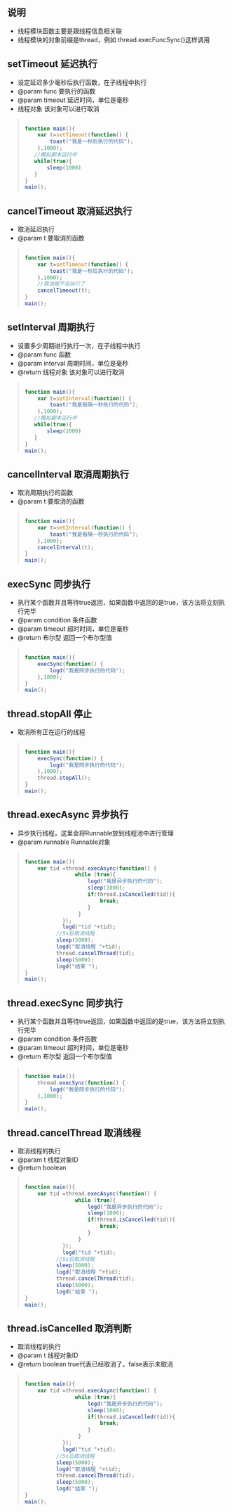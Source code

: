 ## 说明
- 线程模块函数主要是跟线程信息相关联
- 线程模块的对象前缀是thread，例如 thread.execFuncSync()这样调用




## setTimeout 延迟执行
 * 设定延迟多少毫秒后执行函数，在子线程中执行
 * @param func 要执行的函数
 * @param timeout 延迟时间，单位是毫秒
 * 线程对象  该对象可以进行取消

> ```javascript
>     
> function main(){
>     var t=setTimeout(function() {
>         toast("我是一秒后执行的代码");
>     },1000);
>    //模拟脚本运行中
>    while(true){
>        sleep(1000)
>    }
> }
> main();
> ```

## cancelTimeout  取消延迟执行
 * 取消延迟执行
 * @param t 要取消的函数
> ```javascript
>     
> function main(){
>     var t=setTimeout(function() {
>         toast("我是一秒后执行的代码");
>     },1000);
>     //取消就不会执行了
>     cancelTimeout(t);
> }
> main();
> ```

## setInterval 周期执行
 * 设置多少周期进行执行一次，在子线程中执行
 * @param func 函数
 * @param interval 周期时间，单位是毫秒
 * @return 线程对象  该对象可以进行取消

> ```javascript
>     
> function main(){
>     var t=setInterval(function() {
>         toast("我是每隔一秒执行的代码");
>     },1000);
>    //模拟脚本运行中
>    while(true){
>        sleep(1000)
>    }
> }
> main();
> ```

## cancelInterval 取消周期执行
 * 取消周期执行的函数
 * @param t 要取消的函数

> ```javascript
>     
> function main(){
>     var t=setInterval(function() {
>         toast("我是每隔一秒执行的代码");
>     },1000);
>     cancelInterval(t);
> }
> main();
> ```


## execSync 同步执行
* 执行某个函数并且等待true返回，如果函数中返回的是true，该方法将立刻执行完毕
 * @param condition 条件函数
 * @param timeout   超时时间，单位是毫秒
 * @return 布尔型 返回一个布尔型值
> ```javascript
>     
> function main(){
>     execSync(function() {
>         logd("我是同步执行的代码");  
>     },1000);
> }
> main();
> ```

## thread.stopAll 停止
* 取消所有正在运行的线程
> ```javascript
>     
> function main(){
>     execSync(function() {
>         logd("我是同步执行的代码");  
>     },1000);
>     thread.stopAll();
> }
> main();
> ```

## thread.execAsync 异步执行
* 异步执行线程，这里会将Runnable放到线程池中进行管理
* @param runnable Runnable对象

> ```javascript
>     
> function main(){
>     var tid =thread.execAsync(function() {
>                 while (true){
>                     logd("我是异步执行的代码");
>                     sleep(1000);
>                     if(thread.isCancelled(tid)){
>                         break;
>                     }
>                  }
>             });
>             logd("tid "+tid);
>           //5s后取消线程
>           sleep(5000);
>           logd("取消线程 "+tid);
>           thread.cancelThread(tid);
>           sleep(5000);
>           logd("结束 "); 
> }
> main();
> ```

## thread.execSync 同步执行
* 执行某个函数并且等待true返回，如果函数中返回的是true，该方法将立刻执行完毕
 * @param condition 条件函数
 * @param timeout   超时时间，单位是毫秒
 * @return 布尔型 返回一个布尔型值

> ```javascript
>     
> function main(){
>     thread.execSync(function() {
>         logd("我是同步执行的代码");  
>     },1000);
> }
> main();
> ```


## thread.cancelThread 取消线程
 * 取消线程的执行
 * @param t 线程对象ID
 * @return boolean

> ```javascript
>     
> function main(){
>     var tid =thread.execAsync(function() {
>                 while (true){
>                     logd("我是异步执行的代码");
>                     sleep(1000);
>                     if(thread.isCancelled(tid)){
>                         break;
>                     }
>                  }
>             });
>             logd("tid "+tid);
>           //5s后取消线程
>           sleep(5000);
>           logd("取消线程 "+tid);
>           thread.cancelThread(tid);
>           sleep(5000);
>           logd("结束 "); 
> }
> main();
> ```



## thread.isCancelled 取消判断
 * 取消线程的执行
 * @param t 线程对象ID
 * @return boolean true代表已经取消了，false表示未取消

> ```javascript
>     
> function main(){
>     var tid =thread.execAsync(function() {
>                 while (true){
>                     logd("我是异步执行的代码");
>                     sleep(1000);
>                     if(thread.isCancelled(tid)){
>                         break;
>                     }
>                  }
>             });
>             logd("tid "+tid);
>           //5s后取消线程
>           sleep(5000);
>           logd("取消线程 "+tid);
>           thread.cancelThread(tid);
>           sleep(5000);
>           logd("结束 "); 
> }
> main();
> ```